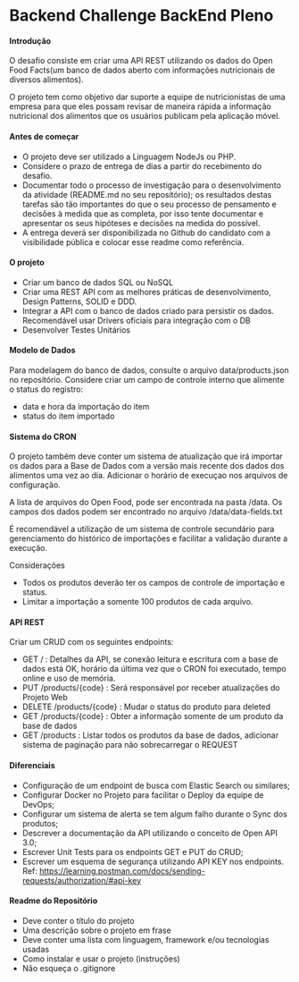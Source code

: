 # Backend Challenge BackEnd Pleno

#### Introdução
O desafio consiste em criar uma API REST utilizando os dados do Open Food Facts(um banco de dados aberto com informações nutricionais de diversos alimentos).

O projeto tem como objetivo dar suporte a equipe de nutricionistas de uma empresa para que eles possam revisar de maneira rápida a informação nutricional dos alimentos que os usuários publicam pela aplicação móvel.


#### Antes de começar
- O projeto deve ser utilizado a Linguagem NodeJs ou PHP.
- Considere o prazo de entrega de dias a partir do recebimento do desafio.
- Documentar todo o processo de investigação para o desenvolvimento da atividade (README.md no seu repositório); os resultados destas tarefas são tão importantes do que o seu processo de pensamento e decisões à medida que as completa, por isso tente documentar e apresentar os seus hipóteses e decisões na medida do possível.
- A entrega deverá ser disponibilizada no Github do candidato com a visibilidade pública e colocar esse readme como referência.


#### O projeto
- Criar um banco de dados SQL ou NoSQL
- Criar uma REST API com as melhores práticas de desenvolvimento, Design Patterns, SOLID e DDD.
- Integrar a API com o banco de dados criado para persistir os dados. Recomendável usar Drivers oficiais para integração com o DB
- Desenvolver Testes Unitários


#### Modelo de Dados
Para modelagem do banco de dados, consulte o arquivo data/products.json no repositório. Considere criar um campo de controle interno que alimente o status do registro:
- data e hora da importação do item
- status do item importado


#### Sistema do CRON
O projeto também deve conter um sistema de atualização que irá importar os dados para a Base de Dados com a versão mais recente dos dados dos alimentos uma vez ao dia. Adicionar o horário de execuçao nos arquivos de configuração.

A lista de arquivos do Open Food, pode ser encontrada na pasta /data.
Os campos dos dados podem ser encontrado no arquivo /data/data-fields.txt

É recomendável a utilização de um sistema de controle secundário para gerenciamento do histórico de importações e facilitar a validação durante a execução.

Considerações
- Todos os produtos deverão ter os campos de controle de importação e status.
- Limitar a importação a somente 100 produtos de cada arquivo.


#### API REST
Criar um CRUD com os seguintes endpoints:
- GET / : Detalhes da API, se conexão leitura e escritura com a base de dados está OK, horário da última vez que o CRON foi executado, tempo online e uso de memória.
- PUT /products/{code} : Será responsável por receber atualizações do Projeto Web
- DELETE /products/{code} : Mudar o status do produto para deleted
- GET /products/{code} : Obter a informação somente de um produto da base de dados
- GET /products : Listar todos os produtos da base de dados, adicionar sistema de paginação para não sobrecarregar o REQUEST


#### Diferenciais
- Configuração de um endpoint de busca com Elastic Search ou similares;
- Configurar Docker no Projeto para facilitar o Deploy da equipe de DevOps;
- Configurar um sistema de alerta se tem algum falho durante o Sync dos produtos;
- Descrever a documentação da API utilizando o conceito de Open API 3.0;
- Escrever Unit Tests para os endpoints GET e PUT do CRUD;
- Escrever um esquema de segurança utilizando API KEY nos endpoints. Ref: https://learning.postman.com/docs/sending-requests/authorization/#api-key


#### Readme do Repositório
- Deve conter o título do projeto
- Uma descrição sobre o projeto em frase
- Deve conter uma lista com linguagem, framework e/ou tecnologias usadas
- Como instalar e usar o projeto (instruções)
- Não esqueça o .gitignore

